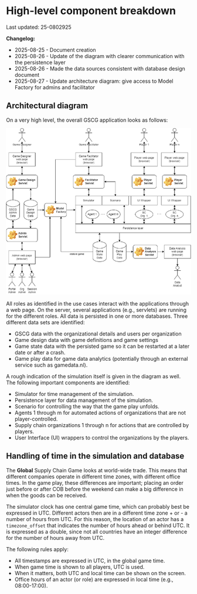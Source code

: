 # High-level component breakdown

Last updated: 25-0802925

__Changelog:__
 - 2025-08-25 - Document creation
 - 2025-08-26 - Update of the diagram with clearer communication with the persistence layer
 - 2025-08-26 - Made the data sources consistent with database design document
 - 2025-08-27 - Update architecture diagram: give access to Model Factory for admins and facilitator
 

## Architectural diagram
 
On a very high level, the overall GSCG application looks as follows:

![](diagrams/gscg-architecture.png)

All roles as identified in the use cases interact with the applications through a web page. On the server, several applications (e.g., servlets) are running for the different roles. All data is persisted in one or more databases. Three different data sets are identified:

- GSCG data with the organizational details and users per organization
- Game design data with game definitions and game settings
- Game state data with the persisted game so it can be restarted at a later date or after a crash.
- Game play data for game data analytics (potentially through an external service such as gamedata.nl). 

A rough indication of the simulation itself is given in the diagram as well. The following important components are identified:

- Simulator for time management of the simulation.
- Persistence layer for data management of the simulation.
- Scenario for controlling the way that the game play unfolds.
- Agents 1 through m for automated actions of organizations that are not player-controlled.
- Supply chain organizations 1 through n for actions that are controlled by players.
- User Interface (UI) wrappers to control the organizations by the players.


## Handling of time in the simulation and database

The **Global** Supply Chain Game looks at world-wide trade. This means that different companies operate in different time zones, with different office times. In the game play, these differences are important; placing an order just before or after COB before the weekend can make a big difference in when the goods can be received.

The simulator clock has one central game time, which can probably best be expressed in UTC. Different actors then are in a different time zone + or - a number of hours from UTC. For this reason, the location of an actor has a `timezone_offset` that indicates the number of hours ahead or behind UTC. It is expressed as a double, since not all countries have an integer difference for the number of hours away from UTC.

The following rules apply:
- All timestamps are expressed in UTC, in the global game time.
- When game time is shown to all players, UTC is used.
- When it matters, both UTC and local time can be shown on the screen. 
- Office hours of an actor (or role) are expressed in local time (e.g., 08:00-17:00).

